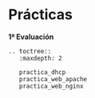 # Prácticas

**1ª Evaluación**
```eval_rst
.. toctree::
   :maxdepth: 2

   practica_dhcp
   practica_web_apache
   practica_web_nginx
```
